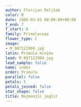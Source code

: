 ```yaml
---
author: Florijan Poljšak
color: B
date: 1900-01-01 00:00:00+00:00
f_end: 7
f_start: 6
family: Primulaceae
flower_type: C
image:
- M_007122904.jpg
latin: Primula minima
lead: M_007122904.jpg
lead_sample: false
name: index
order: Primula
parallel: false
petals: 5
petals_joined: false
star_shape: false
title: Najmanjši jeglič
---
```


